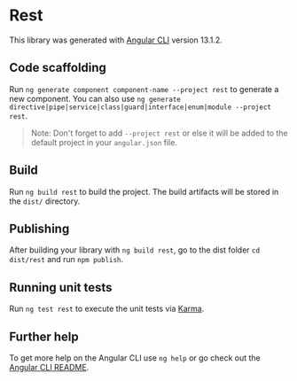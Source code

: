 # Rest

This library was generated with [Angular CLI](https://github.com/angular/angular-cli) version 13.1.2.

## Code scaffolding

Run `ng generate component component-name --project rest` to generate a new component. You can also use `ng generate directive|pipe|service|class|guard|interface|enum|module --project rest`.
> Note: Don't forget to add `--project rest` or else it will be added to the default project in your `angular.json` file. 

## Build

Run `ng build rest` to build the project. The build artifacts will be stored in the `dist/` directory.

## Publishing

After building your library with `ng build rest`, go to the dist folder `cd dist/rest` and run `npm publish`.

## Running unit tests

Run `ng test rest` to execute the unit tests via [Karma](https://karma-runner.github.io).

## Further help

To get more help on the Angular CLI use `ng help` or go check out the [Angular CLI README](https://github.com/angular/angular-cli/blob/master/README.md).
